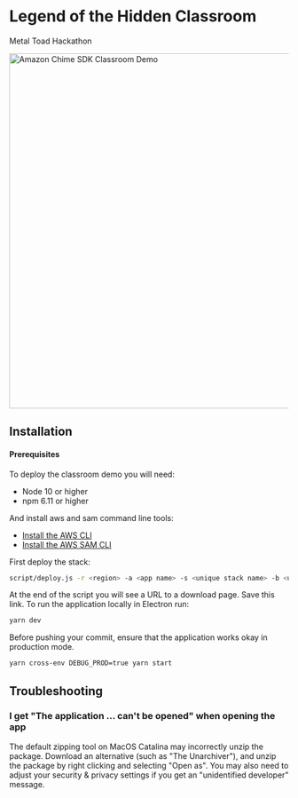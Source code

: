 # Legend of the Hidden Classroom

Metal Toad Hackathon

<img src="https://cf.geekdo-images.com/camo/27f6ea91e9272f4b5427ab3de34ba5683a54bf80/687474703a2f2f696d61676573332e77696b69612e6e6f636f6f6b69652e6e65742f5f5f636232303132303432393136353135372f67616d6573686f77732f696d616765732f662f66622f506172726f74732e6a7067" width="640" alt="Amazon Chime SDK Classroom Demo">

## Installation

#### Prerequisites
To deploy the classroom demo you will need:

- Node 10 or higher
- npm 6.11 or higher

And install aws and sam command line tools:

* [Install the AWS CLI](https://docs.aws.amazon.com/cli/latest/userguide/install-cliv1.html)
* [Install the AWS SAM CLI](https://docs.aws.amazon.com/serverless-application-model/latest/developerguide/serverless-sam-cli-install.html)

First deploy the stack:

```bash
script/deploy.js -r <region> -a <app name> -s <unique stack name> -b <unique bucket name>
```

At the end of the script you will see a URL to a download page. Save this link. To run the application locally in Electron run:

```bash
yarn dev
```

Before pushing your commit, ensure that the application works okay in production mode.

```bash
yarn cross-env DEBUG_PROD=true yarn start
```

## Troubleshooting

### I get "The application ... can't be opened" when opening the app

The default zipping tool on MacOS Catalina may incorrectly unzip the package. Download an alternative (such as "The Unarchiver"), and unzip the package by right clicking and selecting "Open as". You may also need to adjust your security & privacy settings if you get an "unidentified developer" message.
